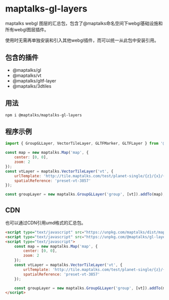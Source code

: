 # maptalks-gl-layers

maptalks webgl 图层的汇总包，包含了@maptalks命名空间下webgl基础设施和所有webgl图层插件。

使用时无需再单独安装和引入其他webgl插件，而可以统一从此包中安装引用。

## 包含的插件

* @maptalks/gl
* @maptalks/vt
* @maptalks/gltf-layer
* @maptalks/3dtiles

## 用法

```shell
npm i @maptalks/maptalks-gl-layers
```

## 程序示例

```js
import { GroupGLLayer, VectorTileLayer, GLTFMarker, GLTFLayer } from '@maptalks/gl-layers';

const map = new maptalks.Map('map', {
    center: [0, 0],
    zoom: 2
});
const vtLayer = maptalks.VectorTileLayer('vt', {
    urlTemplate: 'http://tile.maptalks.com/test/planet-single/{z}/{x}/{y}.mvt',
    spatialReference: 'preset-vt-3857'
});

const groupLayer = new maptalks.GroupGLLayer('group', [vt]).addTo(map);
```

## CDN

也可以通过CDN引用umd格式的汇总包。

```html
<script type="text/javascript" src="https://unpkg.com/maptalks/dist/maptalks.min.js"></script>
<script type="text/javascript" src="https://unpkg.com/@maptalks/gl-layers/dist/maptalks-gl-layers.js"></script>
<script type="text/javascript">
    const map = new maptalks.Map('map', {
        center: [0, 0],
        zoom: 2
    });
    const vtLayer = maptalks.VectorTileLayer('vt', {
        urlTemplate: 'http://tile.maptalks.com/test/planet-single/{z}/{x}/{y}.mvt',
        spatialReference: 'preset-vt-3857'
    });

    const groupLayer = new maptalks.GroupGLLayer('group', [vt]).addTo(map);
</script>
```
